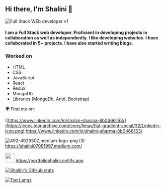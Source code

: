 ## Hi there, I'm Shalini 👋

![Full Stack WEb developer v1](https://user-images.githubusercontent.com/61345989/125043522-a6160f80-e0b8-11eb-8ed1-d7c43e47f41a.jpg)


#### I am a Full Stack web developer. Proficient in developing projects in collaboration as well as independently. I like developing websites. I have collaborated in 5+ projects. I have also started writing blogs.

### Worked on

* HTML
* CSS
* JavaScript
* React
* Redux
* MongoDb
* Libraries (MongoDb, Antd, Bootstrap)

:earth_africa: Find me on:

![https://www.linkedin.com/in/shalini-sharma-8b0466163/](https://icons.iconarchive.com/icons/limav/flat-gradient-social/32/Linkedin-icon.png) https://www.linkedin.com/in/shalini-sharma-8b0466163/ 

![492-4929307_medium-logo-png (3)](https://user-images.githubusercontent.com/61345989/125029386-29c70080-e0a7-11eb-84c7-2772811991d7.jpg) https://shalini07061997.medium.com/

<img src="https://cdn.iconscout.com/icon/free/png-512/adobe-portfolio-2522508-2132696.png" width='30px'> https://portfolioshalini.netlify.app 

[![Shalini's GitHub stats](https://github-readme-stats.vercel.app/api?username=00shalini&show_icons=true)](https://github.com/00shalini/github-readme-stats) 

[![Top Langs](https://github-readme-stats.vercel.app/api/top-langs/?username=00shalini&show_icons=true)](https://github.com/anuraghazra/github-readme-stats)






